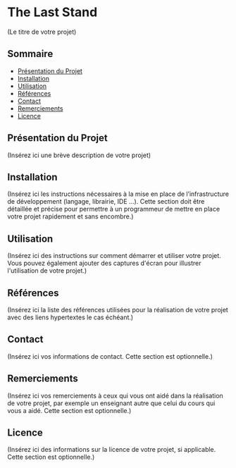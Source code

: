 # The Last Stand
(Le titre de votre projet)

## Sommaire
- [Présentation du Projet](#présentation-du-projet)
- [Installation](#installation)
- [Utilisation](#utilisation)
- [Références](#références)
- [Contact](#contact)
- [Remerciements](#remerciements)
- [Licence](#licence)

## Présentation du Projet
(Insérez ici une brève description de votre projet)

## Installation
(Insérez ici les instructions nécessaires à la mise en place de l’infrastructure de développement (langage, librairie, IDE …). Cette section doit être détaillée et précise pour permettre à un programmeur de mettre en place votre projet rapidement et sans encombre.)

## Utilisation
(Insérez ici des instructions sur comment démarrer et utiliser votre projet. Vous pouvez également ajouter des captures d'écran pour illustrer l'utilisation de votre projet.)

## Références
(Insérez ici la liste des références utilisées pour la réalisation de votre projet avec des liens hypertextes le cas échéant.)

## Contact
(Insérez ici vos informations de contact. Cette section est optionnelle.)

## Remerciements
(Insérez ici vos remerciements à ceux qui vous ont aidé dans la réalisation de votre projet, par exemple un enseignant autre que celui du cours qui vous a aidé. Cette section est optionnelle.)

## Licence
(Insérez ici des informations sur la licence de votre projet, si applicable. Cette section est optionnelle.)
